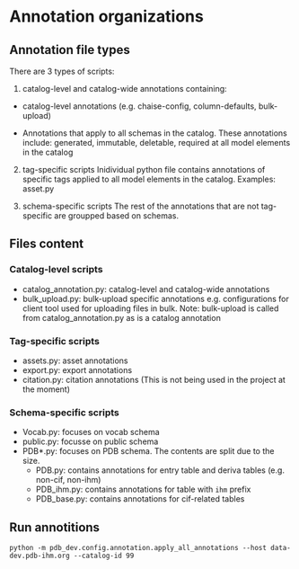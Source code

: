 # Annotation organizations

## Annotation file types
There are 3 types of scripts:

1. catalog-level and catalog-wide annotations containing:
- catalog-level annotations (e.g. chaise-config, column-defaults, bulk-upload)

- Annotations that apply to all schemas in the catalog. These annotations include: generated, immutable, deletable, required at
all model elements in the catalog

2. tag-specific scripts
Inidividual python file contains annotations of specific tags applied to all model elements in the catalog. Examples: asset.py

3. schema-specific scripts
The rest of the annotations that are not tag-specific are groupped based on schemas.


## Files content
### Catalog-level scripts
- catalog_annotation.py: catalog-level and catalog-wide annotations
- bulk_upload.py: bulk-upload specific annotations e.g. configurations for client tool used for uploading files in bulk. Note: bulk-upload is called from catalog_annotation.py as is a catalog annotation

### Tag-specific scripts
- assets.py: asset annotations
- export.py: export annotations
- citation.py: citation annotations (This is not being used in the project at the moment)

### Schema-specific scripts
- Vocab.py: focuses on vocab schema
- public.py: focusse on public schema
- PDB*.py: focuses on PDB schema. The contents are split due to the size.
  - PDB.py: contains annotations for entry table and deriva tables (e.g. non-cif, non-ihm)
  - PDB_ihm.py: contains annotations for table with `ihm` prefix
  - PDB_base.py: contains annotations for cif-related tables
  
## Run annotitions
```
python -m pdb_dev.config.annotation.apply_all_annotations --host data-dev.pdb-ihm.org --catalog-id 99
```
